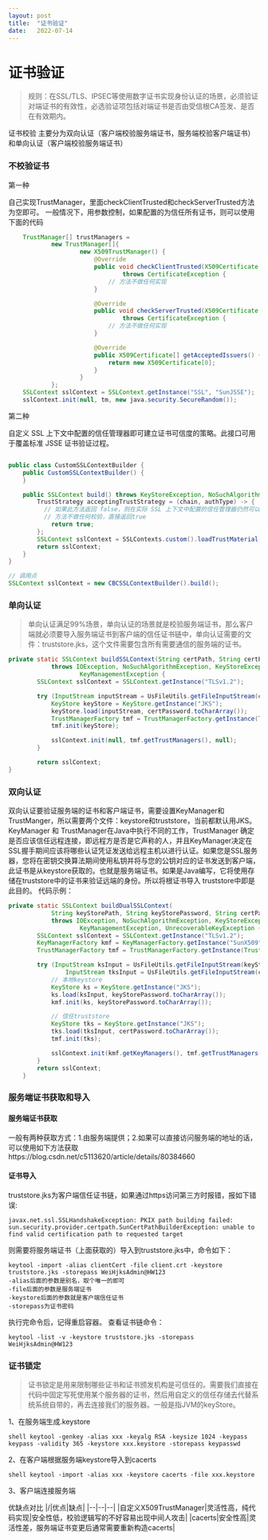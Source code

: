 ```yaml
---
layout: post
title:  "证书验证"
date:   2022-07-14
---
```


# 证书验证

> 规则：在SSL/TLS、IPSEC等使用数字证书实现身份认证的场景，必须验证对端证书的有效性，必选验证项包括对端证书是否由受信根CA签发、是否在有效期内。

证书校验 主要分为双向认证（客户端校验服务端证书，服务端校验客户端证书）和单向认证（客户端校验服务端证书）

### 不校验证书

第一种

自己实现TrustManager，里面checkClientTrusted和checkServerTrusted方法为空即可。
一般情况下，用参数控制，如果配置的为信任所有证书，则可以使用下面的代码

```java
    TrustManager[] trustManagers =
            new TrustManager[]{
                    new X509TrustManager() {
                        @Override
                        public void checkClientTrusted(X509Certificate[] x509Certificates, String s)
                                throws CertificateException {
                            // 方法不做任何实现 
                        }

                        @Override
                        public void checkServerTrusted(X509Certificate[] x509Certificates, String s)
                                throws CertificateException {
                            // 方法不做任何实现
                        }

                        @Override
                        public X509Certificate[] getAcceptedIssuers() {
                            return new X509Certificate[0];
                        }
                    }
            };
    SSLContext sslContext = SSLContext.getInstance("SSL", "SunJSSE");
    sslContext.init(null, tm, new java.security.SecureRandom());
```

第二种

自定义 SSL 上下文中配置的信任管理器即可建立证书可信度的策略。此接口可用于覆盖标准 JSSE 证书验证过程。

```java

public class CustomSSLContextBuilder {
    public CustomSSLContextBuilder() {
    }

    public SSLContext build() throws KeyStoreException, NoSuchAlgorithmException, KeyManagementException {
        TrustStrategy acceptingTrustStrategy = (chain, authType) -> {
          // 如果此方法返回 false，则在实际 SSL 上下文中配置的信任管理器仍然可以将证书清除为受信任
          // 方法不做任何校验，直接返回true
            return true;
        };
        SSLContext sslContext = SSLContexts.custom().loadTrustMaterial((KeyStore)null, acceptingTrustStrategy).build();
        return sslContext;
    }
}

// 调用点
SSLContext sslContext = new CBCSSLContextBuilder().build();

```

### 单向认证

> 单向认证满足99%场景，单向认证的场景就是校验服务端证书，那么客户端就必须要导入服务端证书到客户端的信任证书链中，单向认证需要的文件：truststore.jks，这个文件需要包含所有需要通信的服务端的证书。

```java
private static SSLContext buildSSLContext(String certPath, String certPassword)
            throws IOException, NoSuchAlgorithmException, KeyStoreException, CertificateException,
                    KeyManagementException {
        SSLContext sslContext = SSLContext.getInstance("TLSv1.2");

        try (InputStream inputStream = UsFileUtils.getFileInputStream(certPath)) {
            KeyStore keyStore = KeyStore.getInstance("JKS");
            keyStore.load(inputStream, certPassword.toCharArray());
            TrustManagerFactory tmf = TrustManagerFactory.getInstance(TrustManagerFactory.getDefaultAlgorithm());
            tmf.init(keyStore);

            sslContext.init(null, tmf.getTrustManagers(), null);
        }

        return sslContext;
}
```

### 双向认证

双向认证要验证服务端的证书和客户端证书，需要设置KeyManager和TrustManger，所以需要两个文件：keystore和truststore，当前都默认用JKS。
KeyManager 和 TrustManager在Java中执行不同的工作，TrustManager 确定是否应该信任远程连接，即远程方是否是它声称的人，并且KeyManager决定在SSL握手期间应该将哪些认证凭证发送给远程主机以进行认证。如果您是SSL服务器，您将在密钥交换算法期间使用私钥并将与您的公钥对应的证书发送到客户端，此证书是从keystore获取的。也就是服务端证书。如果是Java编写，它将使用存储在truststore中的证书来验证远端的身份。所以将根证书导入 truststore中即是此目的。
代码示例：

```java
private static SSLContext buildDualSSLContext(
            String keyStorePath, String keyStorePassword, String certPath, String certPassword)
            throws IOException, NoSuchAlgorithmException, KeyStoreException, CertificateException,
                    KeyManagementException, UnrecoverableKeyException {
        SSLContext sslContext = SSLContext.getInstance("TLSv1.2");
        KeyManagerFactory kmf = KeyManagerFactory.getInstance("SunX509");
        TrustManagerFactory tmf = TrustManagerFactory.getInstance(TrustManagerFactory.getDefaultAlgorithm());

        try (InputStream ksInput = UsFileUtils.getFileInputStream(keyStorePath);
                InputStream tksInput = UsFileUtils.getFileInputStream(certPath)) {
            // 本地keystore
            KeyStore ks = KeyStore.getInstance("JKS");
            ks.load(ksInput, keyStorePassword.toCharArray());
            kmf.init(ks, keyStorePassword.toCharArray());

            // 信任truststore
            KeyStore tks = KeyStore.getInstance("JKS");
            tks.load(tksInput, certPassword.toCharArray());
            tmf.init(tks);

            sslContext.init(kmf.getKeyManagers(), tmf.getTrustManagers(), null);
        }
        return sslContext;
    }
```

### 服务端证书获取和导入

#### 服务端证书获取

一般有两种获取方式：1.由服务端提供；2.如果可以直接访问服务端的地址的话，可以使用如下方法获取https://blog.csdn.net/c5113620/article/details/80384660

#### 证书导入

truststore.jks为客户端信任证书链，如果通过https访问第三方时报错，报如下错误:

```
javax.net.ssl.SSLHandshakeException: PKIX path building failed: sun.security.provider.certpath.SunCertPathBuilderException: unable to find valid certification path to requested target
```

则需要将服务端证书（上面获取的）导入到truststore.jks中，命令如下：

```
keytool -import -alias clientCert -file client.crt -keystore truststore.jks -storepass WeiHjksAdmin@HW123
-alias后面的参数是别名，取个唯一的即可
-file后面的参数是服务端证书
-keystore后面的参数就是客户端信任证书
-storepass为证书密码
```

执行完命令后，记得重启容器。
查看证书链命令：
```
keytool -list -v -keystore truststore.jks -storepass WeiHjksAdmin@HW123
```

### 证书锁定

> 证书锁定是用来限制哪些证书和证书颁发机构是可信任的。需要我们直接在代码中固定写死使用某个服务器的证书，然后用自定义的信任存储去代替系统系统自带的，再去连接我们的服务器。一般是指JVM的keyStore。

1、在服务端生成.keystore

```
shell keytool -genkey -alias xxx -keyalg RSA -keysize 1024 -keypass keypass -validity 365 -keystore xxx.keystore -storepass keypasswd
```

2、在客户端根据服务端keystore导入到cacerts

```
shell keytool -import -alias xxx -keystore cacerts -file xxx.keystore
```

3、客户端连接服务端

优缺点对比
|/|优点|缺点|
|--|--|--|
|自定义X509TrustManager|灵活性高，纯代码实现|安全性低，校验逻辑写的不好容易出现中间人攻击|
|cacerts|安全性高|灵活性差，服务端证书变更后通常需要重新构造cacerts|
